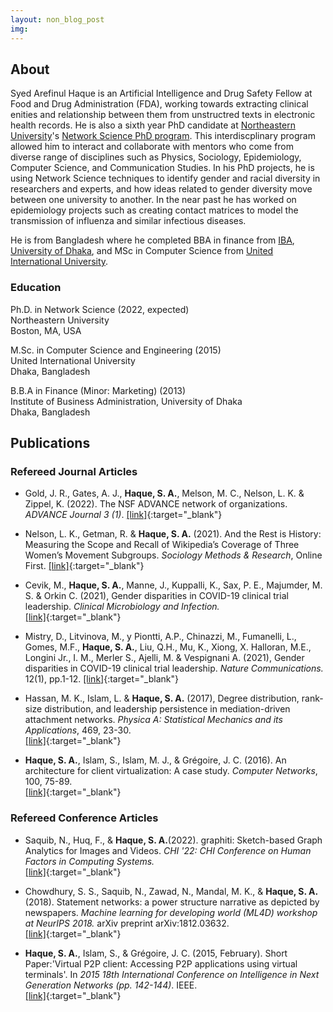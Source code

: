 ```yaml
---
layout: non_blog_post
img:
---
```


## About

Syed Arefinul Haque is an Artificial Intelligence and Drug Safety Fellow at Food and Drug Administration (FDA), working towards extracting clinical enities and relationship between them from unstructred texts in electronic health records. He is also a sixth year PhD candidate at [Northeastern University](https://www.northeastern.edu/)'s [Network Science PhD program](https://www.networkscienceinstitute.org/phd). This interdiscplinary program allowed him to interact and collaborate with mentors who come from diverse range of disciplines such as Physics, Sociology, Epidemiology, Computer Science, and Communication Studies. In his PhD projects, he is using Network Science techniques to identify gender and racial diversity in researchers and experts, and how ideas related to gender diversity move between one university to another. In the near past he has worked on epidemiology projects such as creating contact matrices to model the transmission of influenza and similar infectious diseases.

He is from Bangladesh where he completed BBA in finance from [IBA](https://www.iba-du.edu/), [University of Dhaka](https://www.du.ac.bd/), and MSc in Computer Science from [United International University](http://www.uiu.ac.bd/).
 

### Education

Ph.D. in Network Science (2022, expected)  
Northeastern University  
Boston, MA, USA

M.Sc. in Computer Science and Engineering (2015)  
United International University  
Dhaka, Bangladesh

B.B.A in Finance (Minor: Marketing) (2013)  
Institute of Business Administration,
University of Dhaka  
Dhaka, Bangladesh

## Publications

<!---
### Pre-prints
-->

### Refereed Journal Articles
* Gold, J. R., Gates, A. J., **Haque, S. A.**, Melson, M. C., Nelson, L. K. &  Zippel, K. (2022). The NSF ADVANCE network of organizations. *ADVANCE Journal 3 (1)*. 
[[link]](https://doi.org/10.5399/osu/ADVJRNL.3.1.3){:target="_blank"} 

* Nelson, L. K., Getman, R. & **Haque, S. A.** (2021). And the Rest is History: Measuring the Scope and Recall of Wikipedia’s Coverage of Three Women’s Movement Subgroups. *Sociology Methods & Research*, Online First. 
[[link]](https://doi.org/10.1177/00491241211067514){:target="_blank"} 

* Cevik, M., **Haque, S. A.**, Manne, J., Kuppalli, K., Sax, P. E., Majumder, M. S. & Orkin C. (2021),  Gender disparities
in COVID-19 clinical trial leadership. *Clinical Microbiology and Infection.*  
[[link]](https://www.sciencedirect.com/science/article/pii/S1198743X20307850){:target="_blank"}

* Mistry, D., Litvinova, M., y Piontti, A.P., Chinazzi, M., Fumanelli, L., Gomes, M.F., **Haque, S. A.**, Liu, Q.H., Mu, K., Xiong, X.
Halloran, M.E., Longini Jr., I. M., Merler S., Ajelli, M. & Vespignani A. (2021),  Gender disparities
in COVID-19 clinical trial leadership. *Nature Communications.* 12(1), pp.1-12.
[[link]](https://www.nature.com/articles/s41467-020-20544-y){:target="_blank"}

* Hassan, M. K., Islam, L. & **Haque, S. A.** (2017), Degree distribution, rank-size distribution, and leadership persistence in mediation-driven attachment networks. *Physica
A: Statistical Mechanics and its Applications*, 469, 23-30.  
[[link]](https://www.sciencedirect.com/science/article/pii/S0378437116308056){:target="_blank"}


* **Haque, S. A.**, Islam, S., Islam, M. J., & Grégoire, J. C. (2016). An architecture for client virtualization: A case study. *Computer Networks*, 100, 75-89.  
[[link]](https://www.sciencedirect.com/science/article/abs/pii/S1389128616300421){:target="_blank"}


### Refereed Conference Articles
* Saquib, N., Huq, F., & **Haque, S. A.**(2022). graphiti: Sketch-based Graph Analytics for Images and Videos. *CHI '22: CHI Conference on Human Factors in Computing Systems.*  
[[link]](https://doi.org/10.1145/3491102.3501923){:target="_blank"}

* Chowdhury, S. S., Saquib, N., Zawad, N., Mandal, M. K., & **Haque, S. A.**(2018). Statement networks: a power structure narrative as depicted by newspapers. *Machine learning for developing world (ML4D) workshop at NeurIPS 2018.* arXiv preprint arXiv:1812.03632.  
[[link]](https://arxiv.org/abs/1812.03632){:target="_blank"}

* **Haque, S. A.**, Islam, S., & Grégoire, J. C. (2015, February). Short Paper:'Virtual P2P client: Accessing P2P applications using virtual terminals'. In *2015 18th International Conference on Intelligence in Next Generation Networks (pp. 142-144)*. IEEE.  
[[link]](https://ieeexplore.ieee.org/abstract/document/7073821){:target="_blank"}
<!--
 [research](/pages/research.html)
-->
